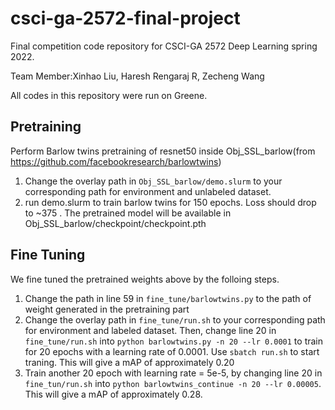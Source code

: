 # csci-ga-2572-final-project
Final competition code repository for CSCI-GA 2572 Deep Learning spring 2022.

Team Member:Xinhao Liu, Haresh Rengaraj R, Zecheng Wang

All codes in this repository were run on Greene.

## Pretraining
Perform Barlow twins pretraining of resnet50 inside Obj_SSL_barlow(from https://github.com/facebookresearch/barlowtwins)

1. Change the overlay path in `Obj_SSL_barlow/demo.slurm` to your corresponding path for environment and unlabeled dataset. 
2. run demo.slurm to train barlow twins for 150 epochs. Loss should drop to ~375 . The pretrained model will be available in Obj_SSL_barlow/checkpoint/checkpoint.pth

## Fine Tuning
We fine tuned the pretrained weights above by the folloing steps.
1. Change the path in line 59 in `fine_tune/barlowtwins.py` to the path of weight generated in the pretraining part
2. Change the overlay path in `fine_tune/run.sh` to your corresponding path for environment and labeled dataset. Then, change line 20 in `fine_tune/run.sh` into `python barlowtwins.py -n 20 --lr 0.0001` to train for 20 epochs with a learning rate of 0.0001. Use `sbatch run.sh` to start traning. This will give a mAP of approximately 0.20
3. Train another 20 epoch with learning rate = 5e-5, by changing line 20 in `fine_tun/run.sh` into `python barlowtwins_continue -n 20 --lr 0.00005`. This will give a mAP of approximately 0.28.

